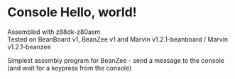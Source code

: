 # Console Hello, world!
Assembled with z88dk-z80asm  
Tested on BeanBoard v1, BeanZee v1 and Marvin v1.2.1-beanboard / Marvin v1.2.1-beanzee

Simplest assembly program for BeanZee - send a message to the console (and wait for a keypress from the console)
